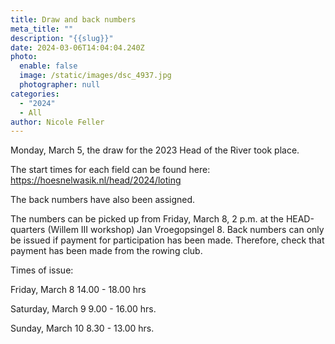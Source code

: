 ```yaml
---
title: Draw and back numbers
meta_title: ""
description: "{{slug}}"
date: 2024-03-06T14:04:04.240Z
photo:
  enable: false
  image: /static/images/dsc_4937.jpg
  photographer: null
categories:
  - "2024"
  - All
author: Nicole Feller
---
```

Monday, March 5, the draw for the 2023 Head of the River took place. 

The start times for each field can be found here: https://hoesnelwasik.nl/head/2024/loting

The back numbers have also been assigned. 

The numbers can be picked up from Friday, March 8, 2 p.m. at the HEAD-quarters (Willem III workshop) Jan Vroegopsingel 8. Back numbers can only be issued if payment for participation has been made. Therefore, check that payment has been made from the rowing club. 



Times of issue:

Friday, March 8 	14.00 - 18.00 hrs

Saturday, March 9	9.00 - 16.00 hrs.

Sunday, March 10	 8.30 - 13.00 hrs.
